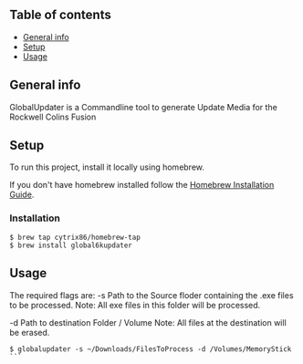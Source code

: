 ## Table of contents
* [General info](#general-info)
* [Setup](#setup)
* [Usage](#usage)

## General info
GlobalUpdater is a Commandline tool to generate Update Media for the Rockwell Colins Fusion 
	

## Setup
To run this project, install it locally using homebrew.

If you don't have homebrew installed follow the [Homebrew Installation Guide](http://brew.sh).

### Installation
```
$ brew tap cytrix86/homebrew-tap
$ brew install global6kupdater
```

## Usage

The required flags are:
-s  Path to the Source floder containing the .exe files to be processed.
    Note: All exe files in this folder will be processed.

-d Path to destination Folder / Volume 
    Note: All files at the destination will be erased.

````
$ globalupdater -s ~/Downloads/FilesToProcess -d /Volumes/MemoryStick
```